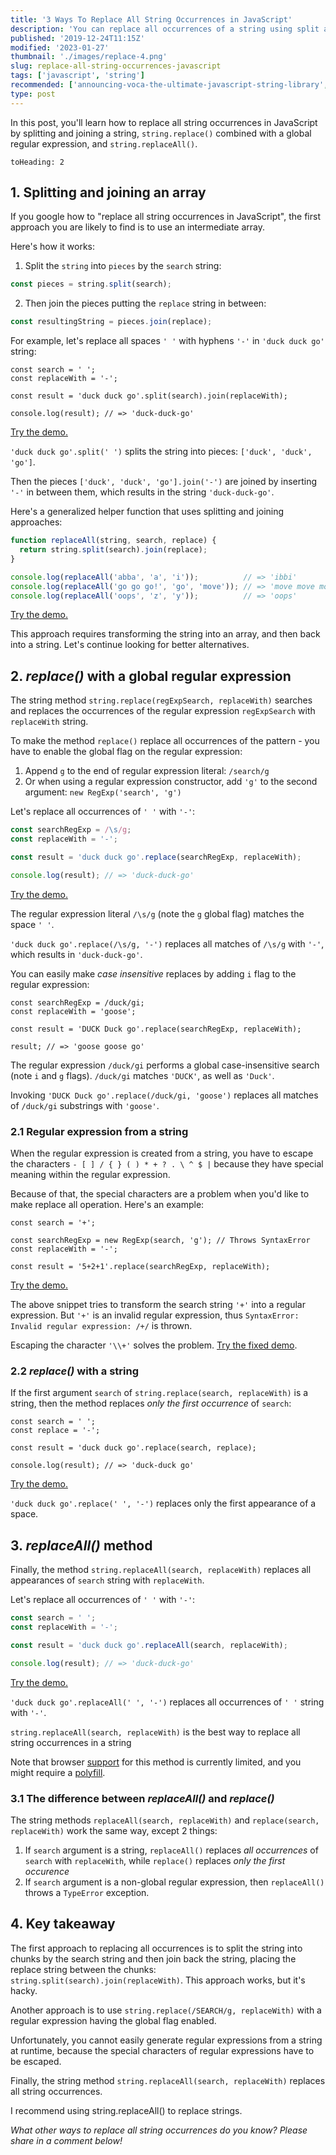 ```yaml
---
title: '3 Ways To Replace All String Occurrences in JavaScript'
description: 'You can replace all occurrences of a string using split and join approach, replace() with a regular expression and the new replaceAll() string method.'
published: '2019-12-24T11:15Z'
modified: '2023-01-27'
thumbnail: './images/replace-4.png'
slug: replace-all-string-occurrences-javascript
tags: ['javascript', 'string']
recommended: ['announcing-voca-the-ultimate-javascript-string-library', 'what-every-javascript-developer-should-know-about-unicode']
type: post
---
```


In this post, you'll learn how to replace all string occurrences in JavaScript by splitting and joining a string, `string.replace()` combined with a global regular expression, and `string.replaceAll()`.  

```toc
toHeading: 2
```

## 1. Splitting and joining an array

If you google how to "replace all string occurrences in JavaScript", the first approach you are likely to find is to use an intermediate array.  

Here's how it works:

1) Split the `string` into `pieces` by the `search` string: 

```javascript
const pieces = string.split(search);
```

2) Then join the pieces putting the `replace` string in between: 

```javascript
const resultingString = pieces.join(replace);
```

For example, let's replace all spaces `' '` with hyphens `'-'` in `'duck duck go'` string:

```javascript{3}
const search = ' ';
const replaceWith = '-';

const result = 'duck duck go'.split(search).join(replaceWith);

console.log(result); // => 'duck-duck-go'
```
[Try the demo.](https://jsfiddle.net/dmitri_pavlutin/0cbfjwhz/)

`'duck duck go'.split(' ')` splits the string into pieces: `['duck', 'duck', 'go']`.  

Then the pieces  `['duck', 'duck', 'go'].join('-')` are joined by inserting `'-'` in between them, which results in the string `'duck-duck-go'`.  

Here's a generalized helper function that uses splitting and joining approaches:

```javascript
function replaceAll(string, search, replace) {
  return string.split(search).join(replace);
}

console.log(replaceAll('abba', 'a', 'i'));          // => 'ibbi'
console.log(replaceAll('go go go!', 'go', 'move')); // => 'move move move!'
console.log(replaceAll('oops', 'z', 'y'));          // => 'oops'
```

[Try the demo.](https://jsfiddle.net/dmitri_pavlutin/rf3bnz2y/)

This approach requires transforming the string into an array, and then back into a string. Let's continue looking for better alternatives.  

## 2. *replace()* with a global regular expression

The string method `string.replace(regExpSearch, replaceWith)` searches and replaces the occurrences of the regular expression `regExpSearch` with `replaceWith` string.  

To make the method `replace()` replace all occurrences of the pattern - you have to enable the global flag on the regular expression:

1) Append `g` to the end of regular expression literal: `/search/g`
2) Or when using a regular expression constructor, add `'g'` to the second argument: `new RegExp('search', 'g')`  

Let's replace all occurrences of `' '` with `'-'`:

```javascript
const searchRegExp = /\s/g;
const replaceWith = '-';

const result = 'duck duck go'.replace(searchRegExp, replaceWith);

console.log(result); // => 'duck-duck-go'
```

[Try the demo.](https://jsfiddle.net/dmitri_pavlutin/479oarmj/)

The regular expression literal `/\s/g` (note the `g` global flag) matches the space `' '`.  

`'duck duck go'.replace(/\s/g, '-')` replaces all matches of `/\s/g` with `'-'`, which results in `'duck-duck-go'`.  

You can easily make *case insensitive* replaces by adding `i` flag to the regular expression:

```javascript{0}
const searchRegExp = /duck/gi;
const replaceWith = 'goose';

const result = 'DUCK Duck go'.replace(searchRegExp, replaceWith);

result; // => 'goose goose go'
```

The regular expression `/duck/gi` performs a global case-insensitive search (note `i` and `g` flags). `/duck/gi` matches `'DUCK'`, as well as `'Duck'`.  

Invoking `'DUCK Duck go'.replace(/duck/gi, 'goose')` replaces all matches of `/duck/gi` substrings with `'goose'`.  

### 2.1 Regular expression from a string

When the regular expression is created from a string, you have to escape the characters `- [ ] / { } ( ) * + ? . \ ^ $ |` because they have special meaning within the regular expression.  

Because of that, the special characters are a problem when you'd like to make replace all operation. Here's an example:

```javascript{2}
const search = '+';

const searchRegExp = new RegExp(search, 'g'); // Throws SyntaxError
const replaceWith = '-';

const result = '5+2+1'.replace(searchRegExp, replaceWith);
```
[Try the demo.](https://jsfiddle.net/dmitri_pavlutin/32wrdafe/)

The above snippet tries to transform the search string `'+'` into a regular expression. But `'+'` is an invalid regular expression, thus `SyntaxError: Invalid regular expression: /+/` is thrown.  

Escaping the character `'\\+'` solves the problem. [Try the fixed demo](https://jsfiddle.net/dmitri_pavlutin/32wrdafe/2/).

### 2.2 *replace()* with a string

If the first argument `search` of `string.replace(search, replaceWith)` is a string, then the method replaces *only the first occurrence* of `search`:  

```javascript{0}
const search = ' ';
const replace = '-';

const result = 'duck duck go'.replace(search, replace);

console.log(result); // => 'duck-duck go'
```
[Try the demo.](https://jsfiddle.net/dmitri_pavlutin/L7qutvmg/)

`'duck duck go'.replace(' ', '-')` replaces only the first appearance of a space.  

## 3. *replaceAll()* method

Finally, the method `string.replaceAll(search, replaceWith)` replaces all appearances of `search` string with `replaceWith`.  

Let's replace all occurrences of `' '` with `'-'`:

```javascript
const search = ' ';
const replaceWith = '-';

const result = 'duck duck go'.replaceAll(search, replaceWith);

console.log(result); // => 'duck-duck-go'
```

[Try the demo.](https://jsfiddle.net/dmitri_pavlutin/m5e603so/)

`'duck duck go'.replaceAll(' ', '-')` replaces all occurrences of `' '` string with `'-'`.  

`string.replaceAll(search, replaceWith)` is the best way to replace all string occurrences in a string 

Note that browser [support](https://caniuse.com/#search=replaceAll) for this method is currently limited, and you might require a [polyfill](https://github.com/es-shims/String.prototype.replaceAll).  

### 3.1 The difference between *replaceAll()* and *replace()*

The string methods `replaceAll(search, replaceWith)` and `replace(search, replaceWith)` work the same way, except 2 things:

1) If `search` argument is a string, `replaceAll()` replaces *all occurrences* of `search` with `replaceWith`, while `replace()` replaces *only the first occurence*  
2) If `search` argument is a non-global regular expression, then `replaceAll()` throws a `TypeError` exception.  

## 4. Key takeaway

The first approach to replacing all occurrences is to split the string into chunks by the search string and then join back the string, placing the replace string between the chunks: `string.split(search).join(replaceWith)`. This approach works, but it's hacky.

Another approach is to use `string.replace(/SEARCH/g, replaceWith)` with a regular expression having the global flag enabled. 

Unfortunately, you cannot easily generate regular expressions from a string at runtime, because the special characters of regular expressions have to be escaped.   

Finally, the string method `string.replaceAll(search, replaceWith)` replaces all string occurrences. 

I recommend using string.replaceAll() to replace strings.  

*What other ways to replace all string occurrences do you know? Please share in a comment below!*

